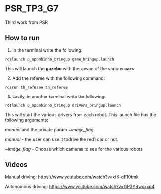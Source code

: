 # PSR_TP3_G7
Third work from PSR

## How to run

1. In the terminal write the following:

`roslaunch p_spombinho_bringup game_bringup.launch`

This will launch the **gazebo** with the spwan of the various **cars**

2. Add the referee with the following command:

`rosrun th_referee th_referee`

3. Lastly, in another terminal write the following:

`roslaunch p_spombinho_bringup drivers_bringup.launch`

This will start the various drivers from each robot. This launch file has the following arguments:

*manual* and the private param *~image_flag*

*manual* - the user can use it todrive the red1 car or not.

*~image_flag* - Choose which cameras to see for the various robots


## Videos

Manual driving:
https://www.youtube.com/watch?v=xfK-qF10tmk

Autonomous driving:
https://www.youtube.com/watch?v=GP3YBwcxxp4
